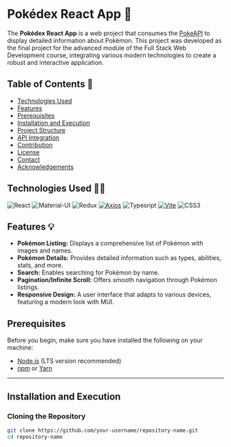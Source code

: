 # Pokédex React App 🤔

The **Pokédex React App** is a web project that consumes the [PokeAPI](https://pokeapi.co/api/v2) to display detailed information about Pokémon. This project was developed as the final project for the advanced module of the Full Stack Web Development course, integrating various modern technologies to create a robust and interactive application.

## Table of Contents 📖

- [Technologies Used](#technologies-used)
- [Features](#features)
- [Prerequisites](#prerequisites)
- [Installation and Execution](#installation-and-execution)
- [Project Structure](#project-structure)
- [API Integration](#api-integration)
- [Contribution](#contribution)
- [License](#license)
- [Contact](#contact)
- [Acknowledgements](#acknowledgements)

## Technologies Used 🧑‍💻

![React](https://img.shields.io/badge/React-149eca?style=for-the-badge&logo=react&logoColor=white)
![Material-UI](https://img.shields.io/badge/Material--UI-%23007FFF?style=for-the-badge&logo=Mui&logoColor=%23fff)
![Redux](https://img.shields.io/badge/Redux-%23764ABC?style=for-the-badge&logo=Redux)
[![Axios](https://img.shields.io/badge/-Axios-black?logo=axios&logoColor=white&style=for-the-badge)](https://axios-http.com)
![Typesript](https://img.shields.io/badge/TypeScript-2f74c0?style=for-the-badge&logo=typescript&logoColor=white)
[![Vite](https://img.shields.io/badge/-Vite-black?logo=vite&logoColor=white&style=for-the-badge)](https://vitejs.dev)
![CSS3](https://img.shields.io/badge/CSS3-1572B6?style=for-the-badge&logo=css3&logoColor=white)

## Features 💡

- **Pokémon Listing:** Displays a comprehensive list of Pokémon with images and names.
- **Pokémon Details:** Provides detailed information such as types, abilities, stats, and more.
- **Search:** Enables searching for Pokémon by name.
- **Pagination/Infinite Scroll:** Offers smooth navigation through Pokémon listings.
- **Responsive Design:** A user interface that adapts to various devices, featuring a modern look with MUI.

## Prerequisites

Before you begin, make sure you have installed the following on your machine:

- [Node.js](https://nodejs.org/) (LTS version recommended)
- [npm](https://www.npmjs.com/) or [Yarn](https://yarnpkg.com/)

---

## Installation and Execution

### Cloning the Repository

```bash
git clone https://github.com/your-username/repository-name.git
cd repository-name
```

##
